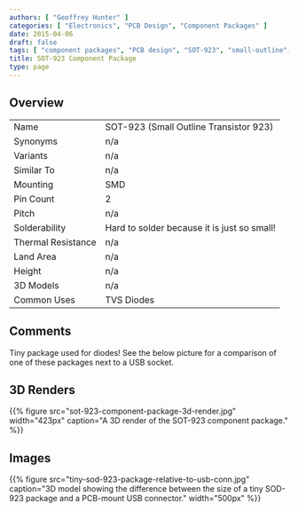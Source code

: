 ```yaml
---
authors: [ "Geoffrey Hunter" ]
categories: [ "Electronics", "PCB Design", "Component Packages" ]
date: 2015-04-06
draft: false
tags: [ "component packages", "PCB design", "SOT-923", "small-outline", "transistor" ]
title: SOT-923 Component Package
type: page
---
```


## Overview

<table>
<tbody >
<tr >

<td >Name
</td>

<td >SOT-923 (Small Outline Transistor 923)
</td>
</tr>
<tr >

<td >Synonyms
</td>

<td >n/a
</td>
</tr>
<tr >

<td >Variants
</td>

<td >n/a
</td>
</tr>
<tr >

<td >Similar To
</td>

<td >n/a
</td>
</tr>
<tr >

<td >Mounting
</td>

<td >SMD
</td>
</tr>
<tr >

<td >Pin Count
</td>

<td >2
</td>
</tr>
<tr >

<td >Pitch
</td>

<td >n/a
</td>
</tr>
<tr >

<td >Solderability
</td>

<td >Hard to solder because it is just so small!
</td>
</tr>
<tr >

<td >Thermal Resistance
</td>

<td >n/a
</td>
</tr>
<tr >

<td >Land Area
</td>

<td >n/a
</td>
</tr>
<tr >

<td >Height
</td>

<td >n/a
</td>
</tr>
<tr >

<td >3D Models
</td>

<td >n/a
</td>
</tr>
<tr >

<td >Common Uses
</td>

<td >TVS Diodes


</td>
</tr>
</tbody>
</table>

## Comments

Tiny package used for diodes! See the below picture for a comparison of one of these packages next to a USB socket.

## 3D Renders

{{% figure src="sot-923-component-package-3d-render.jpg" width="423px" caption="A 3D render of the SOT-923 component package."  %}}

## Images

{{% figure src="tiny-sod-923-package-relative-to-usb-conn.jpg" caption="3D model showing the difference between the size of a tiny SOD-923 package and a PCB-mount USB connector."  width="500px" %}}
